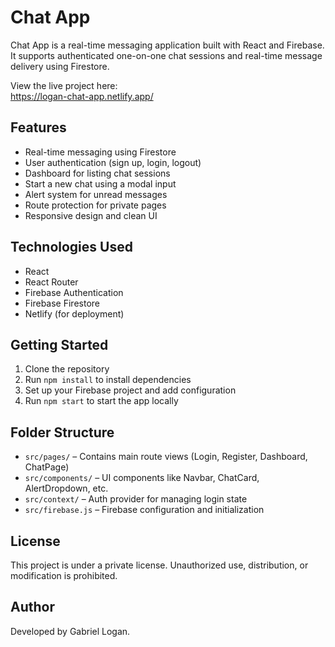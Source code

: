# Chat App

Chat App is a real-time messaging application built with React and Firebase. It supports authenticated one-on-one chat sessions and real-time message delivery using Firestore.

View the live project here:  
https://logan-chat-app.netlify.app/

## Features

- Real-time messaging using Firestore
- User authentication (sign up, login, logout)
- Dashboard for listing chat sessions
- Start a new chat using a modal input
- Alert system for unread messages
- Route protection for private pages
- Responsive design and clean UI

## Technologies Used

- React
- React Router
- Firebase Authentication
- Firebase Firestore
- Netlify (for deployment)

## Getting Started

1. Clone the repository
2. Run `npm install` to install dependencies
3. Set up your Firebase project and add configuration
4. Run `npm start` to start the app locally

## Folder Structure

- `src/pages/` – Contains main route views (Login, Register, Dashboard, ChatPage)
- `src/components/` – UI components like Navbar, ChatCard, AlertDropdown, etc.
- `src/context/` – Auth provider for managing login state
- `src/firebase.js` – Firebase configuration and initialization

## License

This project is under a private license. Unauthorized use, distribution, or modification is prohibited.

## Author

Developed by Gabriel Logan.
